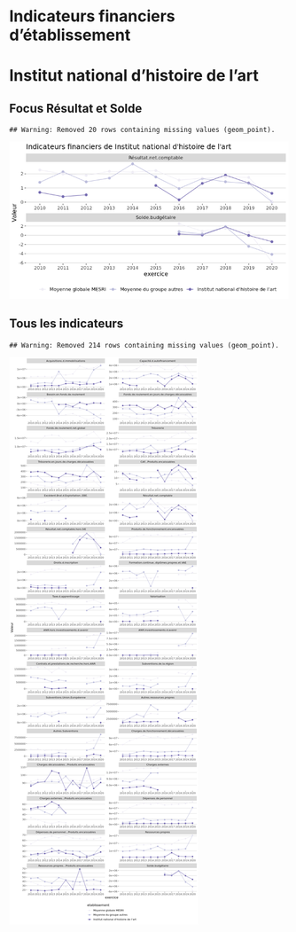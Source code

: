 Indicateurs financiers d’établissement
================

# Institut national d’histoire de l’art

## Focus Résultat et Solde

    ## Warning: Removed 20 rows containing missing values (geom_point).

![](institut_national_d_histoire_de_l_art_files/figure-gfm/etab.focus-1.png)<!-- -->

## Tous les indicateurs

    ## Warning: Removed 214 rows containing missing values (geom_point).

![](institut_national_d_histoire_de_l_art_files/figure-gfm/etab-1.png)<!-- -->
